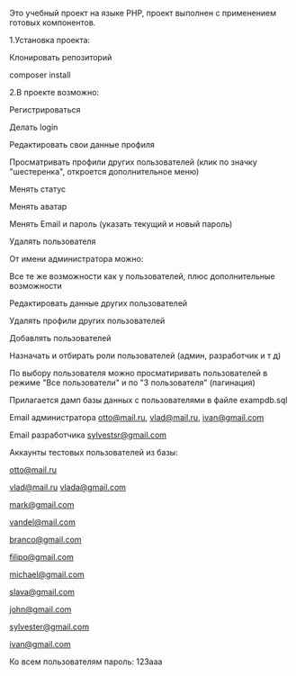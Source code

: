 Это учебный проект на языке  PHP, проект выполнен  с применением готовых компонентов.


1.Установка проекта:

Клонировать репозиторий

composer install

2.В проекте  возможно:

Регистрироваться

Делать login

Редактировать свои данные профиля

Просматривать профили других пользователей (клик по  значку "шестеренка", откроется дополнительное меню)

Менять статус

Менять аватар

Менять Email и пароль (указать текущий и новый пароль)

Удалять пользователя

От имени администратора можно:

Все те же возможности как у пользователей, плюс дополнительные возможности

Редактировать данные других пользователей

Удалять профили других пользователей

Добавлять пользователей

Назначать и отбирать роли пользователей (админ, разработчик и т д)

По выбору пользователя можно просматиривать пользователей в режиме "Все пользователи" и по "3 пользователя" (пагинация)

Прилагается дамп базы данных с пользователями  в файле exampdb.sql

Email администратора otto@mail.ru, vlad@mail.ru, ivan@gmail.com

Email разработчика sylvestsr@gmail.com

Аккаунты тестовых  пользователей из базы:

otto@mail.ru

vlad@mail.ru
vlada@gmail.com

mark@gmail.com

vandel@mail.com

branco@gmail.com

filipo@gmail.com

michael@gmail.com

slava@gmail.com

john@gmail.com

sylvester@gmail.com

ivan@gmail.com

Ко всем пользователям пароль: 123aaa
